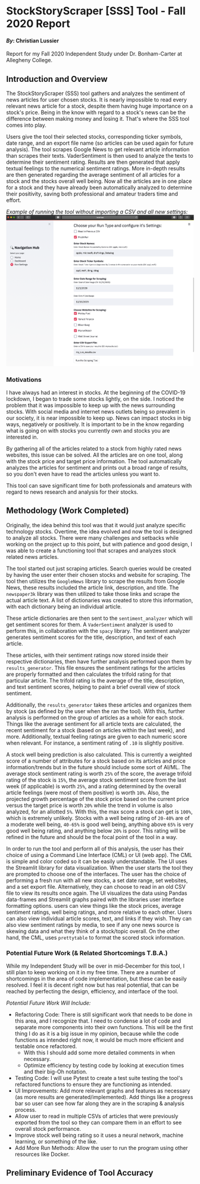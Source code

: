 # StockStoryScraper [SSS] Tool - Fall 2020 Report
#### *By*: Christian Lussier

Report for my Fall 2020 Independent Study under Dr. Bonham-Carter at Allegheny College.

## Introduction and Overview

The StockStoryScraper (SSS) tool gathers and analyzes the sentiment of news articles for user chosen stocks. It is nearly impossible to read every relevant news article for a stock, despite them having huge importance on a stock's price. Being in the know with regard to a stock's news can be the difference between making money and losing it. That's where the SSS tool comes into play.

Users give the tool their selected stocks, corresponding ticker symbols, date range, and an export file name (so articles can be used again for future analysis). The tool scrapes Google News to get relevant article information than scrapes their texts. VaderSentiment is then used to analyze the texts to determine their sentiment rating. Results are then generated that apply textual feelings to the numerical sentiment ratings. More in-depth results are then generated regarding the average sentiment of all articles for a stock and the stocks overall well being. Now all the articles are in one place for a stock and they have already been automatically analyzed to determine their positivity, saving both professional and amateur traders time and effort.

*Example of running the tool without importing a CSV and all new settings:*
![Run Settings Page Example](images/baserun.png)

### Motivations

I have always had an interest in stocks. At the beginning of the COVID-19 lockdown, I began to trade some stocks lightly, on the side. I noticed the problem that it was impossible to keep up with the news surrounding stocks. With social media and internet news outlets being so prevalent in our society, it is near impossible to keep up. News can impact stocks in big ways, negatively or positively. It is important to be in the know regarding what is going on with stocks you currently own and stocks you are interested in.

By gathering all of the articles related to a stock from highly rated news websites, this issue can be solved. All the articles are on one tool, along with the stock price and target price information. The tool automatically analyzes the articles for sentiment and prints out a broad range of results, so you don't even have to read the articles unless you want to.

This tool can save significant time for both professionals and amateurs with regard to news research and analysis for their stocks.

## Methodology (Work Completed)

Originally, the idea behind this tool was that it would just analyze specific technology stocks. Overtime, the idea evolved and now the tool is designed to analyze all stocks. There were many challenges and setbacks while working on the project up to this point, but with patience and good design, I was able to create a functioning tool that scrapes and analyzes stock related news articles.

The tool started out just scraping articles. Search queries would be created by having the user enter their chosen stocks and website for scraping. The tool then utilizes the `GoogleNews` library to scrape the results from Google News, these results included the article link, description, and title. The `newspaper3k` library was then utilized to take those links and scrape the actual article text. A list of dictionaries was created to store this information, with each dictionary being an individual article.

These article dictionaries are then sent to the `sentiment_analyzer` which will get sentiment scores for them. A `VaderSentiment` analyzer is used to perform this, in collaboration with the `spacy` library. The sentiment analyzer generates sentiment scores for the title, description, and text of each article.

These articles, with their sentiment ratings now stored inside their respective dictionaries, then have further analysis performed upon them by `results_generator`. This file ensures the sentiment ratings for the articles are properly formatted and then calculates the trifold rating for that particular article. The trifold rating is the average of the title, description, and text sentiment scores, helping to paint a brief overall view of stock sentiment.

Additionally, the `results_generator` takes these articles and organizes them by stock (as defined by the user when the ran the tool). With this, further analysis is performed on the group of articles as a whole for each stock. Things like the average sentiment for all article texts are calculated, the recent sentiment for a stock (based on articles within the last week), and more. Additionally, textual feeling ratings are given to each numeric score when relevant. For instance, a sentiment rating of `.10` is slightly positive.

A stock well being prediction is also calculated. This is currently a weighted score of a number of attributes for a stock based on its articles and price information/trends but in the future should include some sort of AI/ML. The average stock sentiment rating is worth `25%` of the score, the average trifold rating of the stock is `15%`, the average stock sentiment score from the last week (if applicable) is worth `25%`, and a rating determined by the overall article feelings (were most of them positive) is worth `10%`. Also, the projected growth percentage of the stock price based on the current price versus the target price is worth `20%` while the trend in volume is also analyzed, for an allotted `5%`. With this, the max score a stock can get is `100%`, which is extremely unlikely. Stocks with a well being rating of `20-40%` are of a moderate well being, `40-65%` is good well being, anything above `65%` is very good well being rating, and anything below `20%` is poor. This rating will be refined in the future and should be the focal point of the tool in a way.

In order to run the tool and perform all of this analysis, the user has their choice of using a Command Line Interface (CML) or UI (web app). The CML is simple and color coded so it can be easily understandable. The UI uses the Streamlit library for data visualization. When the user starts the tool they are prompted to choose one of the interfaces. The user has the choice of performing a fresh run with all new stocks, a set date range, set websites, and a set export file. Alternatively, they can choose to read in an old CSV file to view its results once again. The UI visualizes the data using Pandas data-frames and Streamlit graphs paired with the libraries user interface formatting options. users can view things like the stock prices, average sentiment ratings, well being ratings, and more relative to each other. Users can also view individual article scores, text, and links if they wish. They can also view sentiment ratings by media, to see if any one news source is skewing data and what they think of a stock/topic overall. On the other hand, the CML, uses `prettytable` to format the scored stock information.

### Potential Future Work (& Related Shortcomings T.B.A.)

While my Independent Study will be over in mid-December for this tool, I still plan to keep working on it in my free time. There are a number of shortcomings in the area of code implementation, but these can be easily resolved. I feel it is decent right now but has real potential, that can be reached by perfecting the design, efficiency, and interface of the tool.

*Potential Future Work Will Include:*
- Refactoring Code: There is still significant work that needs to be done in this area, and I recognize that. I need to condense a lot of code and separate more components into their own functions. This will be the first thing I do as it is a big issue in my opinion, because while the code functions as intended right now, it would be much more efficient and testable once refactored.
  - With this I should add some more detailed comments in when necessary.
  - Optimize efficiency by testing code by looking at execution times and their big-Oh notation.
- Testing Code: I will use Pytest to create a test suite testing the tool's refactored functions to ensure they are functioning as intended.
- UI Improvements: Add more relevant graphs and features as necessary (as more results are generated/implemented). Add things like a progress bar so user can see how far along they are in the scraping & analysis process.
- Allow user to read in multiple CSVs of articles that were previously exported from the tool so they can compare them in an effort to see overall stock performance.
- Improve stock well being rating so it uses a neural network, machine learning, or something of the like.
- Add More Run Methods: Allow the user to run the program using other resources like Docker.

## Preliminary Evidence of Tool Accuracy

